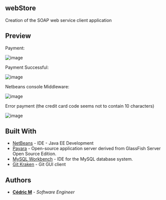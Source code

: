## webStore

Creation of the SOAP web service client application

## Preview

Payment:

![image](https://user-images.githubusercontent.com/19567048/58095851-270da680-7bd4-11e9-91ba-f2ba421f4d06.png)


Payment Successful:

![image](https://user-images.githubusercontent.com/19567048/58095891-342a9580-7bd4-11e9-95b0-4ef35d20035c.png)

Netbeans console Middleware:

![image](https://user-images.githubusercontent.com/19567048/58098816-9dada280-7bda-11e9-836d-0721bd173259.png)

Error payment (the credit card code seems not to contain 10 characters) 

![image](https://user-images.githubusercontent.com/19567048/58098470-f597d980-7bd9-11e9-8e71-da298eb0cb23.png)

## Built With

* [NetBeans](https://netbeans.org/) - IDE - Java EE Development
* [Payara](https://www.payara.fish/) - Open-source application server derived from GlassFish Server Open Source Edition.
* [MySQL Workbench](https://www.mysql.com/products/workbench/) - IDE for the MySQL database system.
* [Git Kraken](https://www.gitkraken.com/) - Git GUI client


## Authors

* **[Cédric M](https://github.com/Cedric-M)** - *Software Engineer*
